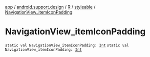 [app](../../../index.md) / [android.support.design](../../index.md) / [R](../index.md) / [styleable](index.md) / [NavigationView_itemIconPadding](./-navigation-view_item-icon-padding.md)

# NavigationView_itemIconPadding

`static val NavigationView_itemIconPadding: `[`Int`](https://kotlinlang.org/api/latest/jvm/stdlib/kotlin/-int/index.html)
`static val NavigationView_itemIconPadding: `[`Int`](https://kotlinlang.org/api/latest/jvm/stdlib/kotlin/-int/index.html)